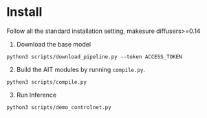 # Install

Follow all the standard installation setting, makesure diffusers>=0.14

1. Download the base model 
```
python3 scripts/download_pipeline.py --token ACCESS_TOKEN
```
2. Build the AIT modules by running `compile.py`.
```
python3 scripts/compile.py
```
3. Run Inference

```
python3 scripts/demo_controlnet.py
```

